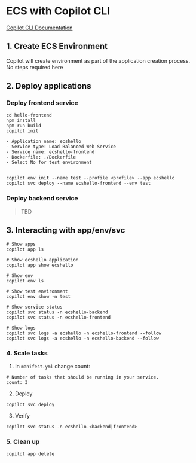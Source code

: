 # ECS with Copilot CLI

[Copilot CLI Documentation](https://aws.github.io/copilot-cli/)

## 1. Create ECS Environment

Copilot will create environment as part of the application creation process. No steps required here

## 2. Deploy applications

### Deploy frontend service

```
cd hello-frontend
npm install
npm run build
copilot init

- Application name: ecshello
- Service type: Load Balanced Web Service
- Service name: ecshello-frontend
- Dockerfile: ./Dockerfile
- Select No for test environment


copilot env init --name test --profile <profile> --app ecshello
copilot svc deploy --name ecshello-frontend --env test
```

### Deploy backend service

> TBD

<!-- ```
cd hello-backend
copilot init

- Application name: ecshello
- Service type: Backend Service
- Service name: ecshello-backend
- Dockerfile: ./Dockerfile
``` -->

## 3. Interacting with app/env/svc

```
# Show apps
copilot app ls

# Show ecshello application
copilot app show ecshello

# Show env
copilot env ls

# Show test environment
copilot env show -n test

# Show service status
copilot svc status -n ecshello-backend
copilot svc status -n ecshello-frontend

# Show logs
copilot svc logs -a ecshello -n ecshello-frontend --follow
copilot svc logs -a ecshello -n ecshello-backend --follow
```

### 4. Scale tasks

1. In `manifest.yml` change count:

```
# Number of tasks that should be running in your service.
count: 3
```

2. Deploy

```
copilot svc deploy
```

3. Verify

```
copilot svc status -n ecshello-<backend|frontend>
```

### 5. Clean up

```
copilot app delete 
```


